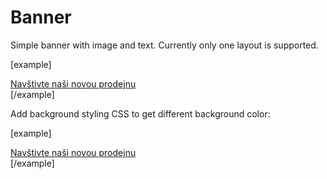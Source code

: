 Banner
======

Simple banner with image and text. Currently only one layout is supported.

[example]
<a href="#" class="banner banner--image-text--halfwidth">
	<img src="https://placekitten.com/500/400" class="banner__image img-fluid" alt="">
	<div class="banner__text">Navštivte naši novou prodejnu</div>
</a>
[/example]

Add background styling CSS to get different background color:

[example]
<a href="#" class="banner banner--image-text--halfwidth bg-primary">
	<img src="https://placekitten.com/500/400" class="banner__image img-fluid" alt="">
	<div class="banner__text">Navštivte naši novou prodejnu</div>
</a>
[/example]